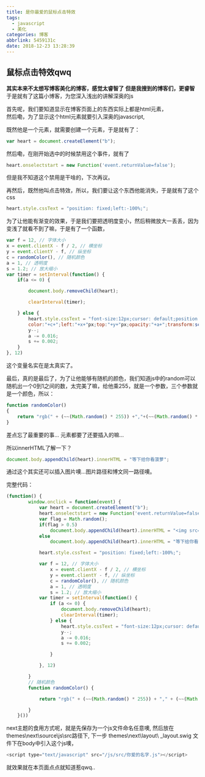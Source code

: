 ```yaml
---
title: 是你最爱的鼠标点击特效
tags:
  - javascript
  - 美化
categories: 博客
abbrlink: 5459131c
date: 2018-12-23 13:28:39
---
```


## 鼠标点击特效qwq

**其实本来不太想写博客美化的博客，感觉太睿智了**
**但是我搜到的博客们，更睿智**
于是就有了这篇小博客，为您深入浅出的讲解深奥的js

<!--more-->

首先呢，我们要知道显示在博客页面上的东西实际上都是html元素，    
然后嘞，为了显示这个html元素就要引入深奥的javascript,

既然他是一个元素，就需要创建一个元素，于是就有了：
```javascript
var heart = document.createElement("b");
```

然后嘞，在刚开始选中的时候禁用这个事件，就有了
```javascript
heart.onselectstart = new Function('event.returnValue=false');
```
但是我不知道这个禁用是干啥的，下次再议。

再然后，既然他叫点击特效，所以，我们要让这个东西他能消失，于是就有了这个css
```javascript
heart.style.cssText = "position: fixed;left:-100%;";
```

为了让他能有渐变的效果，于是我们要把透明度变小，然后稍微放大一丢丢，因为变浅了就看不到了嘛，于是有了一个函数，
```javascript
var f = 12, // 字体大小
x = event.clientX - f / 2, // 横坐标
y = event.clientY - f, // 纵坐标
c = randomColor(), // 随机颜色
a = 1, // 透明度
s = 1.2; // 放大缩小
var timer = setInterval(function() {
	if(a <= 0) {

    	document.body.removeChild(heart);

        clearInterval(timer);

    } else {
		heart.style.cssText = "font-size:12px;cursor: default;position: fixed;
		color:"+c+";left:"+x+"px;top:"+y+"px;opacity:"+a+";transform:scale("+s+");";
        y--;
        a -= 0.016;
        s += 0.002;
    }
}, 12)
```
这个变量名实在是太真实了。

最后，真的是最后了，为了让他能够有随机的颜色，我们知道js中的random可以随机出一个0到1之间的数，太完美了嘛，给他乘255，就是一个参数，三个参数就是一个颜色，所以：
```javascript
function randomColor()
{
    return "rgb(" + (~~(Math.random() * 255)) +","+(~~(Math.random() * 255))+","+(~~(Math.random() * 255))+")";
}
```

差点忘了最重要的事...
元素都要了还要插入的嘛...

所以innerHTML了解一下？
```javascript
document.body.appendChild(heart).innerHTML = "等下给你看菠萝";
```

通过这个其实还可以插入图片噢...图片路径和博文同一路径噢。

完整代码：
```javascript
(function() {
        window.onclick = function(event) {
            var heart = document.createElement("b");
            heart.onselectstart = new Function('event.returnValue=false');
            var flag = Math.random();
            if(flag > 0.5)
                document.body.appendChild(heart).innerHTML = "<img src=\"images\\apple.png\"/>";
            else
                document.body.appendChild(heart).innerHTML = "等下给你看菠萝";

            heart.style.cssText = "position: fixed;left:-100%;";

            var f = 12, // 字体大小
                x = event.clientX - f / 2, // 横坐标
                y = event.clientY - f, // 纵坐标
                c = randomColor(), // 随机颜色
                a = 1, // 透明度
                s = 1.2; // 放大缩小
            var timer = setInterval(function() {
                if (a <= 0) {
                    document.body.removeChild(heart);
                    clearInterval(timer);
                } else {
                    heart.style.cssText = "font-size:12px;cursor: default;position: fixed;color:" + c + ";left:" + x + "px;top:" + y + "px;opacity:" + a + ";transform:scale(" + s + ");";
                    y--;
                    a -= 0.016;
                    s += 0.002;

                }

            }, 12)

        }
        // 随机颜色
        function randomColor() {

            return "rgb(" + (~~(Math.random() * 255)) + "," + (~~(Math.random() * 255)) + "," + (~~(Math.random() * 255)) + ")";

        }
    }())
```

next主题的食用方式呢，就是先保存为一个js文件命名任意噢,
然后放在themes\next\source\js\src路径下,
下一步
themes\next\layout\ _layout.swig 文件下在body中引入这个js噢，
```javascript
<script type="text/javascript" src="/js/src/你爱的名字.js"></script>
```
就效果就在本页面点点就知道惹qwq..